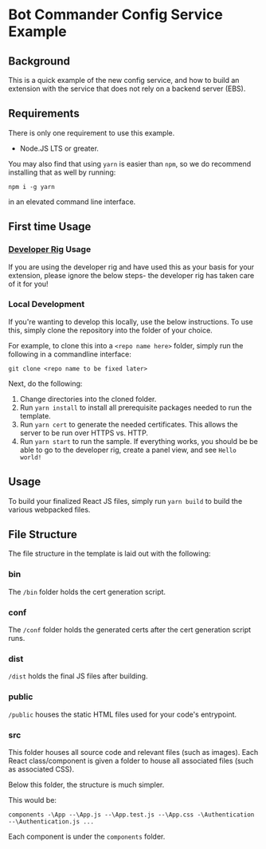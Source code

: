 # Bot Commander Config Service Example

## Background

This is a quick example of the new config service, and how to build an extension with the service that does not rely on a backend server (EBS).

## Requirements

There is only one requirement to use this example. 

* Node.JS LTS or greater. 

You may also find that using `yarn` is easier than `npm`, so we do recommend installing that as well by running: 
```
npm i -g yarn
``` 
in an elevated command line interface.

## First time Usage

### [Developer Rig](https://github.com/twitchdev/developer-rig) Usage

If you are using the developer rig and have used this as your basis for your extension, please ignore the below steps- the developer rig has taken care of it for you! 

### Local Development

If you're wanting to develop this locally, use the below instructions. 
To use this, simply clone the repository into the folder of your choice. 

For example, to clone this into a `<repo name here>` folder, simply run the following in a commandline interface: 
```
git clone <repo name to be fixed later>
```

Next, do the following: 

1. Change directories into the cloned folder.
2. Run `yarn install` to install all prerequisite packages needed to run the template. 
3. Run `yarn cert` to generate the needed certificates. This allows the server to be run over HTTPS vs. HTTP.
4. Run `yarn start` to run the sample. If everything works, you should be be able to go to the developer rig, create a panel view, and see `Hello world!`

## Usage

To build your finalized React JS files, simply run `yarn build` to build the various webpacked files. 

## File Structure

The file structure in the template is laid out with the following: 

### bin

The `/bin` folder holds the cert generation script. 

### conf 

The `/conf` folder holds the generated certs after the cert generation script runs. 

### dist

`/dist` holds the final JS files after building. 

### public

`/public` houses the static HTML files used for your code's entrypoint. 

### src

This folder houses all source code and relevant files (such as images). Each React class/component is given a folder to house all associated files (such as associated CSS).

Below this folder, the structure is much simpler.

This would be: 

`
components
-\App
--\App.js
--\App.test.js
--\App.css
-\Authentication
--\Authentication.js
...
`

Each component is under the `components` folder.
